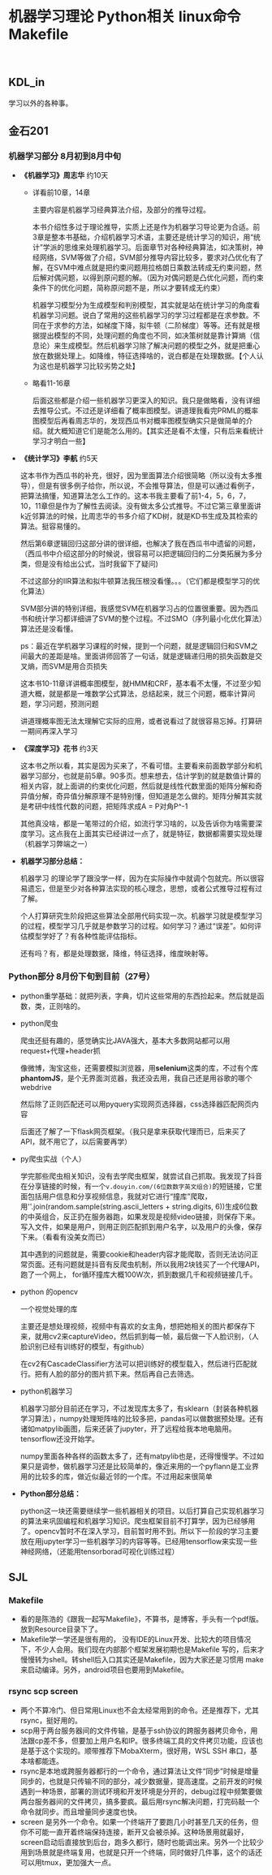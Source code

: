 # 机器学习理论 Python相关 linux命令 Makefile
</br>

## KDL_in

学习以外的各种事。

## 金石201

### 机器学习部分 8月初到8月中旬
- **《机器学习》周志华**  约10天
  
  - 详看前10章，14章
    
    主要内容是机器学习经典算法介绍，及部分的推导过程。
    
    本书介绍性多过于理论推导，实质上还是作为机器学习导论更为合适。前3章是整本书基础，介绍机器学习术语，主要还是统计学习的知识，用“统计”学派的思维来处理机器学习。后面章节对各种经典算法，如决策树，神经网络，SVM等做了介绍，SVM部分推导内容比较多，要求对凸优化有了解，在SVM中难点就是把约束问题用拉格朗日乘数法转成无约束问题，然后解对偶问题，以得到原问题的解。（因为对偶问题是凸优化问题，而约束条件下的优化问题，简称原问题不是，所以才要转成无约束）
    
    机器学习模型分为生成模型和判别模型，其实就是站在统计学习的角度看机器学习问题。说白了常用的这些机器学习的学习过程都是在求参数。不同在于求参的方法，如梯度下降，拟牛顿（二阶梯度）等等。还有就是根据提出模型的不同，处理问题的角度也不同，如决策树就是靠计算熵（信息论）来生成模型。然后机器学习除了解决问题的模型之外，就是把重心放在数据处理上。如降维，特征选择啥的，说白都是在处理数据。【个人认为这也是机器学习比较劣势之处】
  
  - 略看11-16章
    
    后面这些都是介绍一些机器学习更深入的知识。我只是做略看，没有详细去推导公式。不过还是详细看了概率图模型。讲道理我看完PRML的概率图模型后再看周志华的，发现西瓜书对概率图模型确实只是做简单的介绍。就大概知道它们是能怎么用的。【其实还是看不太懂，只有后来看统计学习才明白一些】

- **《统计学习》李航**    约5天
  
  这本书作为西瓜书的补充，很好，因为里面算法介绍很简略（所以没有太多推导），但是有很多例子给你，所以说，不会推导算法，但是可以通过看例子，把算法搞懂，知道算法怎么工作的。这本书我主要看了前1-4，5，6，7，10，11章但是作为了解性去阅读。没有做太多公式推导。不过它第三章里面讲k近邻算法的时候，比周志华的书多介绍了KD树，就是KD书生成及其检索的算法。挺容易懂的。
  
  然后第6章逻辑回归这部分讲的很详细，也解决了我在西瓜书中遗留的问题，（西瓜书中介绍这部分的时候说，很容易可以把逻辑回归的二分类拓展为多分类，但是没有给出公式，当时我留下了疑问)
  
  不过这部分的IIR算法和拟牛顿算法我压根没看懂。。。（它们都是模型学习的优化算法）
  
  SVM部分讲的特别详细，我感觉SVM在机器学习占的位置很重要。因为西瓜书和统计学习都详细讲了SVM的整个过程。不过SMO（序列最小化优化算法）算法还是没看懂。
  
  ps：最近在学机器学习课程的时候，提到一个问题，就是逻辑回归和SVM之间最大的差距是啥。里面讲师回答了一句话，就是逻辑递归用的损失函数是交叉熵，而SVM是用合页损失
  
  这本书10-11章详讲概率图模型，就HMM和CRF，基本看不太懂，不过至少知道大概，就是都是一堆数学公式算法，总结起来，就三个问题，概率计算问题，学习问题，预测问题
  
  讲道理概率图无法太理解它实际的应用，或者说看过了就很容易忘掉。打算研一期间再深入学习


- **《深度学习》花书**    约3天
  
  这本书之所以看，其实是因为买来了，不看可惜。主要看来前面数学部分和机器学习部分，也就是前5章。90多页。想来想去，估计学到的就是数值计算的相关内容，就上面讲的约束优化问题，然后就是线性代数里面的矩阵分解和奇异值分解，奇异值分解原理不是特别懂，但知道是怎么做的。矩阵分解其实就是考研中线性代数的问题，把矩阵求成A = P对角P^-1
  
  其他真没啥，都是一笔带过的介绍，如流行学习啥的，以及告诉你为啥需要深度学习。这点我在上面其实已经讲过一点了，就是特征，数据都需要实现处理（机器学习弊端之一）

- **机器学习部分总结：**
  
  机器学习 的理论学了跟没学一样，因为在实际操作中就调个包就完。所以很容易遗忘，但是至少对各种算法实现的核心理念，思想，或者公式推导过程有过了解。
  
  个人打算研究生阶段把这些算法全部用代码实现一次。机器学习就是模型学习的过程，模型学习几乎就是参数学习的过程。如何学习？通过“误差”。如何评估模型学好了？有各种性能评估指标。
  
  还有吗？有，都是处理数据，降维，特征选择，维度映射等。

### Python部分 8月份下旬到目前（27号）
- python重学基础：就把列表，字典，切片这些常用的东西捡起来。然后就是函数，类，正则啥的。
- python爬虫  
  
  爬虫还挺有趣的，感觉确实比JAVA强大，基本大多数网站都可以用request+代理+header抓
  
  像微博，淘宝这些，还需要模拟浏览器，用**selenium**这类的库，不过有个库**phantomJS**，是个无界面浏览器，我还没去用，我自己还是用谷歌的哪个webdrive
  
  然后除了正则匹配还可以用pyquery实现网页选择器，css选择器匹配网页内容
  
  后面还了解了一下flask网页框架。（我只是拿来获取代理而已，后来买了API，就不用它了，以后需要再学）

- py爬虫实战（个人）
  
  学完那些爬虫相关知识，没有去学爬虫框架，就尝试自己抓取。我发现了抖音在分享链接的时候，有一个```v.douyin.com/(6位数数字英文组合)```的短链接，它里面包括用户信息和分享视频信息，我就对它进行“撞库”爬取，用''.join(random.sample(string.ascii_letters + string.digits, 6))生成6位数的中英组合，反正扔在服务器跑，如果发现是视频video链接，则保存下来。写入文件，如果是用户，则用正则匹配抓到用户名字，以及用户的头像，保存下来。（看看有没美女而已）
  
  其中遇到的问题就是，需要cookie和header内容才能爬取，否则无法访问正常页面。还有问题就是抖音有反爬虫机制，所以我用2块钱买了一个代理API，跑了一个网上， for循环撞库大概100W次，抓到数据几千和视频链接几千。

- python 的opencv
  
  一个视觉处理的库
  
  主要还是想处理视频，视频中有喜欢的女主角，想把她相关的图片都保存下来，就用cv2来captureVideo，然后抓到每一帧，最后做一下人脸识别，（人脸识别已经有训练好的模型，有github）
  
  在cv2有CascadeClassifier方法可以把训练好的模型载入，然后进行匹配就行。把有人脸的部分的图片抓下来。然后再自己去筛选。

- python机器学习
  
  机器学习部分目前还在学习，不过发现库太多了，有sklearn（封装各种机器学习算法），numpy处理矩阵啥的比较多把，pandas可以做数据预处理。还有诸如matpylib画图，后来还装了jupyter，开了远程给我本地电脑用。tensorflow还没开始学。
  
  numpy里面各种各样的函数太多了，还有matpylib也是，还得慢慢学。不过如果只是调参，做机器学习还是比较简单的，像近来用的一个pyflann是工业界用的比较多的库，做近似最近邻的一个库。不过用起来很简单

- **Python部分总结：**
  
  python这一块还需要继续学一些机器相关的项目。以后打算自己实现机器学习的算法来巩固编程和机器学习知识。爬虫框架目前不打算学，因为已经够用了。opencv暂时不在深入学习，目前暂时用不到。所以下一阶段的学习主要放在用jupyter学习一些机器学习的内容等等。已经用tensorflow来实现一些神经网络，（还能用tensorborad可视化训练过程）


## SJL

### Makefile
- 看的是陈浩的《跟我一起写Makefile》，不算书，是博客，手头有一个pdf版。放到Resource目录下了。
- Makefile学一学还是很有用的， 没有IDE的Linux开发、比较大的项目情况下，不少人会用。我们现在内部那个框架发展初期也是Makefile 写的，后来才慢慢转为shell。转shell后入口其实还是Makefile，因为大家还是习惯用 make 来启动编译。另外，android项目也要用到Makefile。

### rsync scp screen
- 两个不算冷门、但日常用Linux也不会太经常用到的命令。还是推荐下，尤其rsync，挺好用的。
- scp用于两台服务器间的文件传输，是基于ssh协议的跨服务器拷贝命令，用法跟cp差不多，但要加上用户名和IP。很多终端工具的文件拷贝功能，应该也是基于这个实现的。顺带推荐下MobaXterm，很好用，WSL SSH 串口，基本啥都能连。 
- rsync是本地或跨服务器都行的一个命令，通过算法让文件“同步”时候是增量同步的，也就是只传输不同的部分，减少数据量，提高速度。之前开发的时候遇到一种场景，部署的测试环境和开发环境是分开的，debug过程中频繁要做两台服务器间的文件拷贝，搞多要疯。最后用rsync解决问题，打完码敲一个命令就同步。而且增量同步速度也快。
- screen 是另外一个命令。如果一个终端开了要跑几小时甚至几天的任务，但你不可能一直开着终端保持连接，断开又会被杀掉。这种场景用就最好，screen启动后直接放到后台，跑多久都行，随时也能调出来。另外一个比较少用到场景就是终端复用，也就是只开一个终端，同时做好几件事，这个的话还可以用tmux，更加强大一点。